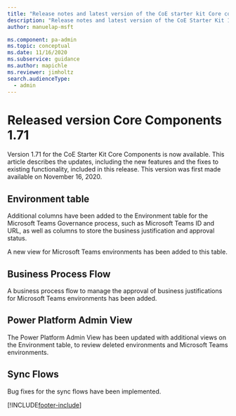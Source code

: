 ```yaml
---
title: "Release notes and latest version of the CoE starter kit Core components 1.71 | MicrosoftDocs"
description: "Release notes and latest version of the CoE Starter Kit 1.71."
author: manuelap-msft

ms.component: pa-admin
ms.topic: conceptual
ms.date: 11/16/2020
ms.subservice: guidance
ms.author: mapichle
ms.reviewer: jimholtz
search.audienceType: 
  - admin
---
```


# Released version Core Components 1.71

Version 1.71 for the CoE Starter Kit Core Components is now available. This article describes the updates, including the new features and the fixes to existing functionality, included in this release. This version was first made available on November 16, 2020.

## Environment table

Additional columns have been added to the Environment table for the Microsoft Teams Governance process, such as Microsoft Teams ID and URL, as well as columns to store the business justification and approval status.

A new view for Microsoft Teams environments has been added to this table.

## Business Process Flow

A business process flow to manage the approval of business justifications for Microsoft Teams environments has been added.

## Power Platform Admin View

The Power Platform Admin View has been updated with additional views on the Environment table, to review deleted environments and Microsoft Teams environments.

## Sync Flows

Bug fixes for the sync flows have been implemented.

[!INCLUDE[footer-include](../../../includes/footer-banner.md)]
